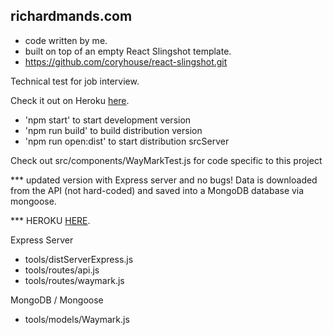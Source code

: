## richardmands.com

* code written by me.
* built on top of an empty React Slingshot template.
* https://github.com/coryhouse/react-slingshot.git

Technical test for job interview.

Check it out on Heroku <a target="blank" href="https://gentle-fjord-88011.herokuapp.com/">here</a>.

* 'npm start' to start development version
* 'npm run build' to build distribution version
* 'npm run open:dist' to start distribution srcServer

Check out src/components/WayMarkTest.js for code specific to this project

*** updated version with Express server and no bugs! Data is downloaded from the API (not hard-coded) and saved into a MongoDB database via mongoose.

*** HEROKU <a target="blank" href="https://fierce-wave-64427.herokuapp.com/">HERE</a>.

Express Server
* tools/distServerExpress.js
* tools/routes/api.js
* tools/routes/waymark.js

MongoDB / Mongoose
* tools/models/Waymark.js
